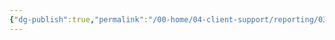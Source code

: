 ```yaml
---
{"dg-publish":true,"permalink":"/00-home/04-client-support/reporting/03-custom-reconciliation-report/","title":"Custom Reconciliation Report"}
---
```


